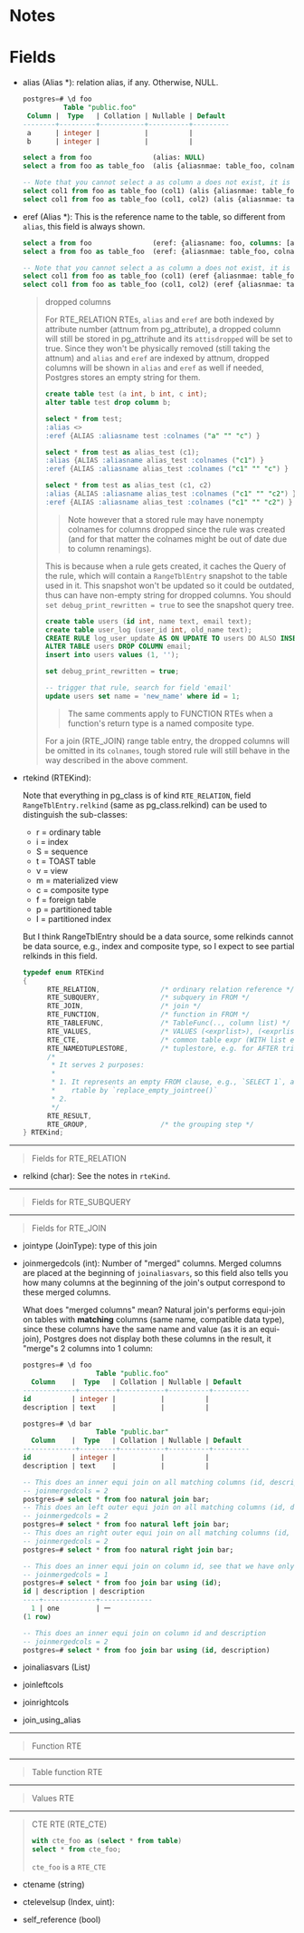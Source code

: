 # Notes




# Fields

* alias (Alias *): relation alias, if any. Otherwise, NULL.

  ```sql
  postgres=# \d foo
            Table "public.foo"
   Column |  Type   | Collation | Nullable | Default 
  --------+---------+-----------+----------+---------
   a      | integer |           |          | 
   b      | integer |           |          | 

  select a from foo               (alias: NULL)
  select a from foo as table_foo  (alis {aliasnmae: table_foo, colnames: NIL })

  -- Note that you cannot select a as column a does not exist, it is called col1 now
  select col1 from foo as table_foo (col1) (alis {aliasnmae: table_foo, colnames: [col1] })
  select col1 from foo as table_foo (col1, col2) (alis {aliasnmae: table_foo, colnames: [col1, col2] })
  ```

  
* eref (Alias *): This is the reference name to the table, so different from
  `alias`, this field is always shown.

  ```sql
  select a from foo               (eref: {aliasname: foo, columns: [a, b] })
  select a from foo as table_foo  (eref: {aliasnmae: table_foo, colnames: [a, b] })

  -- Note that you cannot select a as column a does not exist, it is called col1 now
  select col1 from foo as table_foo (col1) (eref {aliasnmae: table_foo, colnames: [col1, b] })
  select col1 from foo as table_foo (col1, col2) (eref {aliasnmae: table_foo, colnames: [col1, col2] })
  ```

  > dropped columns
  > 
  > For RTE_RELATION RTEs, `alias` and `eref` are both indexed by attribute number 
  > (attnum from pg_attribute), a dropped column will still be stored in pg_attrihute 
  > and its `attisdropped` will be set to true. Since they won't be physically 
  > removed (still taking the attnum) and `alias` and `eref` are indexed by attnum, 
  > dropped columns will be shown in `alias` and `eref` as well if needed, Postgres 
  > stores an empty string for them.
  >
  > ```sql
  > create table test (a int, b int, c int);
  > alter table test drop column b;
  >
  > select * from test;
  > :alias <> 
  > :eref {ALIAS :aliasname test :colnames ("a" "" "c") }
  > 
  > select * from test as alias_test (c1);
  > :alias {ALIAS :aliasname alias_test :colnames ("c1") }
  > :eref {ALIAS :aliasname alias_test :colnames ("c1" "" "c") }
  >
  > select * from test as alias_test (c1, c2)
  > :alias {ALIAS :aliasname alias_test :colnames ("c1" "" "c2") }
  > :eref {ALIAS :aliasname alias_test :colnames ("c1" "" "c2") }
  > ```
  >
  > > Note however that a stored rule may have nonempty colnames for columns 
  > > dropped since the rule was created (and for that matter the colnames might 
  > > be out of date due to column renamings). 
  >
  > This is because when a rule gets created, it caches the Query of the rule, which
  > will contain a `RangeTblEntry` snapshot to the table used in it. This snapshot
  > won't be updated so it could be outdated, thus can have non-empty string for
  > dropped columns. You should `set debug_print_rewritten = true` to see the snapshot
  > query tree.
  >
  > ```sql
  > create table users (id int, name text, email text);
  > create table user_log (user_id int, old_name text);
  > CREATE RULE log_user_update AS ON UPDATE TO users DO ALSO INSERT INTO user_log (user_id, old_name) VALUES (OLD.id, OLD.name);
  > ALTER TABLE users DROP COLUMN email;
  > insert into users values (1, '');
  >
  > set debug_print_rewritten = true;
  >
  > -- trigger that rule, search for field 'email'
  > update users set name = 'new_name' where id = 1;
  > ```
  >
  > >The same comments apply to FUNCTION RTEs when a function's return type is 
  > > a named composite type.
  >
  > For a join (RTE_JOIN) range table entry, the dropped columns will be omitted 
  > in its `colnames`, tough stored rule will still behave in the way described in
  > the above comment.

* rtekind (RTEKind):

  Note that everything in pg_class is of kind `RTE_RELATION`, field `RangeTblEntry.relkind`
  (same as pg_class.relkind) can be used to distinguish the sub-classes:

  * r = ordinary table 
  * i = index 
  * S = sequence 
  * t = TOAST table
  * v = view
  * m = materialized view
  * c = composite type
  * f = foreign table
  * p = partitioned table
  * I = partitioned index

  But I think RangeTblEntry should be a data source, some relkinds cannot be data 
  source, e.g., index and composite type, so I expect to see partial relkinds in
  this field.
  

  ```c
  typedef enum RTEKind
  {
        RTE_RELATION,				/* ordinary relation reference */
        RTE_SUBQUERY,				/* subquery in FROM */
        RTE_JOIN,					/* join */
        RTE_FUNCTION,				/* function in FROM */
        RTE_TABLEFUNC,				/* TableFunc(.., column list) */
        RTE_VALUES,					/* VALUES (<exprlist>), (<exprlist>), ... */
        RTE_CTE,					/* common table expr (WITH list element) */
        RTE_NAMEDTUPLESTORE,		/* tuplestore, e.g. for AFTER triggers */
        /*
         * It serves 2 purposes:
         * 
         * 1. It represents an empty FROM clause, e.g., `SELECT 1`, added to 
         *    rtable by `replace_empty_jointree()`
         * 2. 
         */
        RTE_RESULT,
        RTE_GROUP,					/* the grouping step */
  } RTEKind;
  ```

-------------------------------------------------------------------------------

> Fields for RTE_RELATION

* relkind (char): See the notes in `rteKind`.


-------------------------------------------------------------------------------

> Fields for RTE_SUBQUERY


-------------------------------------------------------------------------------

> Fields for RTE_JOIN

* jointype (JoinType): type of this join

* joinmergedcols (int): Number of "merged" columns. Merged columns are placed at
  the beginning of `joinaliasvars`, so this field also tells you how many columns 
  at the beginning of the join's output correspond to these merged columns.
  
  What does "merged columns" mean? Natural join's performs equi-join on tables with
  **matching** columns (same name, compatible data type), since these columns have
  the same name and value (as it is an equi-join), Postgres does not display both
  these columns in the result, it "merge"s 2 columns into 1 column:

  ```sql
  postgres=# \d foo
                    Table "public.foo"
    Column    |  Type   | Collation | Nullable | Default 
  -------------+---------+-----------+----------+---------
  id          | integer |           |          | 
  description | text    |           |          | 

  postgres=# \d bar
                    Table "public.bar"
    Column    |  Type   | Collation | Nullable | Default 
  -------------+---------+-----------+----------+---------
  id          | integer |           |          | 
  description | text    |           |          | 

  -- This does an inner equi join on all matching columns (id, description)
  -- joinmergedcols = 2
  postgres=# select * from foo natural join bar;
  -- This does an left outer equi join on all matching columns (id, description)
  -- joinmergedcols = 2
  postgres=# select * from foo natural left join bar;
  -- This does an right outer equi join on all matching columns (id, description)
  -- joinmergedcols = 2
  postgres=# select * from foo natural right join bar;

  -- This does an inner equi join on column id, see that we have only 1 id column shown
  -- joinmergedcols = 1
  postgres=# select * from foo join bar using (id);
  id | description | description 
  ----+-------------+-------------
    1 | one         | 一
  (1 row)

  -- This does an inner equi join on column id and description
  -- joinmergedcols = 2
  postgres=# select * from foo join bar using (id, description)
  ```

* joinaliasvars (List<Var>)

* joinleftcols 

* joinrightcols 

* join_using_alias 


-------------------------------------------------------------------------------

> Function RTE


-------------------------------------------------------------------------------

> Table function RTE


-------------------------------------------------------------------------------

> Values RTE


-------------------------------------------------------------------------------

> CTE RTE (RTE_CTE)
>
>
> ```sql
> with cte_foo as (select * from table)
> select * from cte_foo;
> ```
>
> `cte_foo` is a `RTE_CTE`

* ctename (string) 

* ctelevelsup (Index, uint): 

* self_reference (bool)
